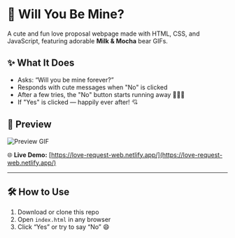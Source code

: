# 💖 Will You Be Mine?

A cute and fun love proposal webpage made with HTML, CSS, and JavaScript, featuring adorable **Milk & Mocha** bear GIFs.

## ✨ What It Does

- Asks: “Will you be mine forever?”
- Responds with cute messages when "No" is clicked
- After a few tries, the "No" button starts running away 🏃‍♂️💨
- If "Yes" is clicked — happily ever after! 💘

## 📸 Preview

![Preview GIF](https://media1.tenor.com/m/oCChIxM1ZlkAAAAC/milk-mocha-bear.gif)

🌐 **Live Demo:** [https://love-request-web.netlify.app/](https://love-request-web.netlify.app/)

---

## 🛠️ How to Use

1. Download or clone this repo  
2. Open `index.html` in any browser  
3. Click “Yes” or try to say “No” 😄
